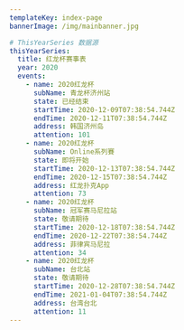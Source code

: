 ```yaml
---
templateKey: index-page
bannerImage: /img/mainbanner.jpg

# ThisYearSeries 数据源  
thisYearSeries:
  title: 红龙杯赛事表
  year: 2020
  events: 
    - name: 2020红龙杯
      subName: 青龙杯济州站
      state: 已经结束
      startTime: 2020-12-09T07:38:54.744Z
      endTime: 2020-12-11T07:38:54.744Z
      address: 韩国济州岛
      attention: 101
    - name: 2020红龙杯
      subName: Online系列賽
      state: 即将开始
      startTime: 2020-12-13T07:38:54.744Z
      endTime: 2020-12-15T07:38:54.744Z
      address: 红龙扑克App
      attention: 73
    - name: 2020红龙杯
      subName: 冠军赛马尼拉站
      state: 敬请期待
      startTime: 2020-12-18T07:38:54.744Z
      endTime: 2020-12-22T07:38:54.744Z
      address: 菲律宾马尼拉
      attention: 34
    - name: 2020红龙杯
      subName: 台北站
      state: 敬请期待
      startTime: 2020-12-28T07:38:54.744Z
      endTime: 2021-01-04T07:38:54.744Z
      address: 台湾台北
      attention: 11
---
```

